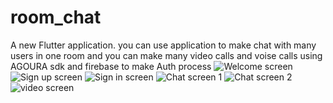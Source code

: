 # room_chat

A new Flutter application.
you can use application to make chat with many users in one room and you can make many video calls and voise calls using AGOURA sdk and firebase to make Auth process
![Welcome screen ](https://user-images.githubusercontent.com/72581790/122646555-06e8a280-d120-11eb-865d-765acda90745.jpeg)
![Sign up screen](https://user-images.githubusercontent.com/72581790/122646553-06500c00-d120-11eb-981f-b12bd648f653.jpeg)
![Sign in screen](https://user-images.githubusercontent.com/72581790/122646557-07813900-d120-11eb-96e1-5ee10b0336f5.jpeg)
![Chat screen 1](https://user-images.githubusercontent.com/72581790/122646552-05b77580-d120-11eb-89ac-5e2cb69a24f6.jpeg)
![Chat screen 2 ](https://user-images.githubusercontent.com/72581790/122646551-051edf00-d120-11eb-998b-7028403395c0.jpeg)
![video screen](https://user-images.githubusercontent.com/72581790/122646550-03551b80-d120-11eb-8b23-34631470fb4d.jpeg)

